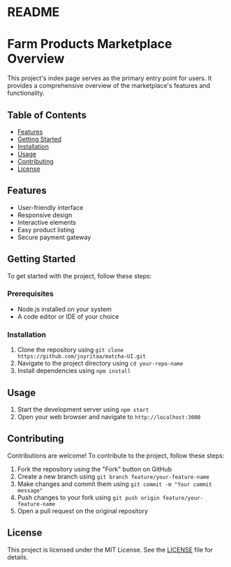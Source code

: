 # README

Farm Products Marketplace Overview
==================================

This project's index page serves as the primary entry point for users. It provides a comprehensive overview of the marketplace's features and functionality.

Table of Contents
-----------------

* [Features](#features)
* [Getting Started](#getting-started)
* [Installation](#installation)
* [Usage](#usage)
* [Contributing](#contributing)
* [License](#license)

Features
--------

* User-friendly interface
* Responsive design
* Interactive elements
* Easy product listing
* Secure payment gateway

Getting Started
---------------

To get started with the project, follow these steps:

### Prerequisites

* Node.js installed on your system
* A code editor or IDE of your choice

### Installation

1. Clone the repository using `git clone https://github.com/joyritaa/matcha-UI.git`
2. Navigate to the project directory using `cd your-repo-name`
3. Install dependencies using `npm install`

Usage
-----

1. Start the development server using `npm start`
2. Open your web browser and navigate to `http://localhost:3000`

Contributing
------------

Contributions are welcome! To contribute to the project, follow these steps:

1. Fork the repository using the "Fork" button on GitHub
2. Create a new branch using `git branch feature/your-feature-name`
3. Make changes and commit them using `git commit -m "Your commit message"`
4. Push changes to your fork using `git push origin feature/your-feature-name`
5. Open a pull request on the original repository

License
-------

This project is licensed under the MIT License. See the [LICENSE](LICENSE) file for details.

